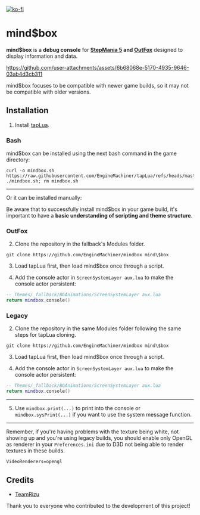 [![ko-fi](https://ko-fi.com/img/githubbutton_sm.svg)](https://ko-fi.com/W7W32691S)

# mind$box

**mind$box** is a **debug console** for **[StepMania 5](https://github.com/stepmania/stepmania) and [OutFox](https://github.com/TeamRizu/OutFox)** 
designed to display information and data.

https://github.com/user-attachments/assets/6b68068e-5170-4935-9646-03ab4d3cb311

mind$box focuses to be compatible with newer game builds, so it may not be
compatible with older versions.

## Installation

  1. Install [tapLua](https://github.com/EngineMachiner/tapLua).

### Bash

mind$box can be installed using the next bash command in the game directory:
```console
curl -o mindbox.sh https://raw.githubusercontent.com/EngineMachiner/tapLua/refs/heads/master/mindbox.sh
./mindbox.sh; rm mindbox.sh
```

---

Or it can be installed manually:

Be aware that to successfully install mind$box in your game build, it's important to have a **basic understanding of scripting and theme structure**.

### OutFox

  2. Clone the repository in the fallback's Modules folder.
  ```
  git clone https://github.com/EngineMachiner/mindbox mind\$box
  ```

  3. Load tapLua first, then load mind$box once through a script. 
  
  4. Add the console actor in `ScreenSystemLayer aux.lua` to make the console actor persistent:
  ```lua
  -- Themes/_fallback/BGAnimations/ScreenSystemLayer aux.lua
  return mindbox.console()
  ```

### Legacy

  2. Clone the repository in the same Modules folder following the same
  steps for tapLua cloning.
  ```
  git clone https://github.com/EngineMachiner/mindbox mind\$box
  ```

  3. Load tapLua first, then load mind$box once through a script. 
  
  4. Add the console actor in `ScreenSystemLayer aux.lua` to make the console actor persistent:
  ```lua
  -- Themes/_fallback/BGAnimations/ScreenSystemLayer aux.lua
  return mindbox.console()
  ```

---

  5. Use `mindbox.print(...)` to print into the console or `mindbox.sysPrint(...)`
  if you want to use the system message function.

---

Remember, if you're having problems with the texture being white, not showing up 
and you're using legacy builds, you should enable only OpenGL as renderer in 
your `Preferences.ini` due to D3D not being able to render textures in these builds.
```
VideoRenderers=opengl
```

## Credits
- [TeamRizu](https://github.com/TeamRizu)

Thank you to everyone who contributed to the development of this project!
